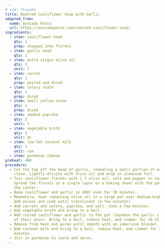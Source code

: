 ```yaml
---
# vim: ft=yaml
title: Roasted Cauliflower Soup with Garlic
adapted_from: 
  name: Avocado Pesto
  url: https://avocadopesto.com/roasted-cauliflower-soup/
ingredients:
  - item: cauliflower head
    qty: 1
    prep: chopped into florets
  - item: garlic head
    qty: 1
  - item: extra virgin olive oil
    qty: 3
    unit: T
  - item: carrot
    qty: 1
    prep: peeled and diced
  - item: celery stalk
    qty: 1
    prep: diced
  - item: small yellow onion
    qty: 1
    prep: diced
  - item: smoked paprika
    qty: 2
    unit: t
  - item: vegetable broth
    qty: 1
    unit: qt
  - item: low-fat coconut milk
    qty: 1
    unit: can
  - item: parmesan cheese
preheat: 400
procedure:
  - Cut the top off the head of garlic, revealing a small portion of each
    clove. Lightly drizzle with olive oil and wrap in aluminum foil.
  - Toss cauliflower florets with 2 T olive oil, salt and pepper to taste.
    Spread the florets in a single layer on a baking sheet with the garlic in
    the center.
  - Bake cauliflower and garlic in 400º oven for 30 minutes.
  - Meanwhile, heat remaining olive oil in a large pot over medium-high heat.
    Add onions and cook until translucent (a few minutes).
  - Add carrots and celery, paprika, and salt. Cook a few minutes.
  - Add vegetable broth and bring to a boil. 
  - Add rosted cauliflower and garlic to the pot (squeeze the garlic cloves out
    of their skin). Bring to a boil, reduce heat, and simmer for 10-15 minutes.
  - Remove from heat and puree until smooth with an immersion blender.
  - Add coconut milk and bring to a boil, reduce heat, and simmer for 2-3
    minutes.
  - Stir in parmesan to taste and serve.
---
```

